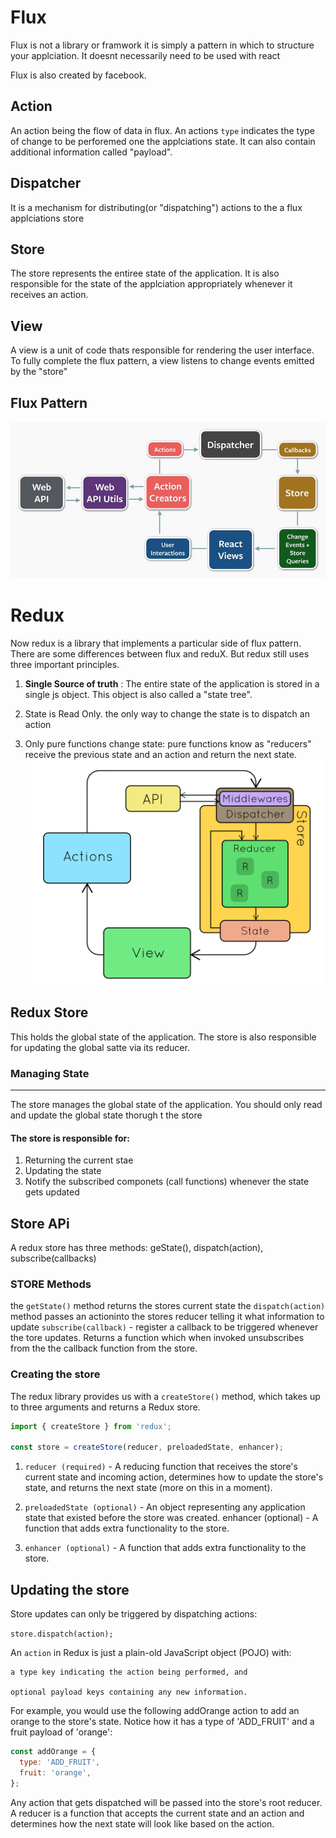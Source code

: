 # Flux

Flux is not a library or framwork it is simply a pattern in which to structure your applciation.
It doesnt necessarily need to be used with react

Flux is also created by facebook.

## Action
An action being the flow of data in  flux. An actions `type` indicates the type of change to be perforemed one the applciations state. It can also contain additional information called "payload".

## Dispatcher

It is a mechanism for distributing(or "dispatching") actions to the a flux applciations store

## Store

The store represents the entiree state of the application. It is also responsible for the state of the applciation appropriately whenever it receives an action.


## View

A view is a unit of code thats responsible for rendering the user interface. To fully complete the flux pattern, a view listens to change events emitted by the "store"

## Flux Pattern

![FluxView](flux-loop.jpeg)

# Redux


Now redux is a library that implements a particular side of flux pattern.
There are some differences between flux and reduX. But redux still uses three important principles.

1.  **__Single Source of truth__** : The entire state of the application is stored in a single js object. This object is also called a "state tree".

2. State is Read Only. the only way to change the state is to dispatch an action
3. Only pure functions change state: pure functions know as "reducers" receive the previous state and an action and return the next state.
![Redux Pattern](redux.gif)


## Redux Store

This holds the global state of the application. The store is also responsible for updating the global satte via its reducer.

### Managing State

---
The store manages the global state of the application. You should only read and update the global state thorugh t the store

#### The store is responsible for:

1. Returning the current stae
2. Updating the state
3. Notify the subscribed componets (call functions) whenever the state gets updated

## Store APi

A redux store has three methods: geState(), dispatch(action), subscribe(callbacks)

### STORE Methods

the `getState()` method returns the stores current state
the `dispatch(action)` method passes an actioninto the stores reducer telling it what information to update
`subscribe(callback)` - register a callback to be triggered whenever the tore updates. Returns a function which when invoked unsubscribes from the the callback function from the store.


### Creating the store
The redux library provides us with a `createStore()` method, which takes up to three arguments and returns a Redux store.
``` js
import { createStore } from 'redux';

const store = createStore(reducer, preloadedState, enhancer);
```

1. `reducer (required)` - A reducing function that receives the store's current state and incoming action, determines how to update the store's state, and returns the next state (more on this in a moment).


2. `preloadedState (optional)` - An object representing any application state that existed before the store was created.
enhancer (optional) - A function that adds extra functionality to the store.

3. `enhancer (optional)` - A function that adds extra functionality to the store.



## Updating the store
Store updates can only be triggered by dispatching actions:

`store.dispatch(action);`

An `action` in Redux is just a plain-old JavaScript object (POJO) with:

    a type key indicating the action being performed, and

    optional payload keys containing any new information.


For example, you would use the following addOrange action to add an orange to the store's state. Notice how it has a type of 'ADD_FRUIT' and a fruit payload of 'orange':
``` javascript
const addOrange = {
  type: 'ADD_FRUIT',
  fruit: 'orange',
};
```
Any action that gets dispatched will be passed into the store's root reducer. A reducer is a function that accepts the current state and an action and determines how the next state will look like based on the action.
